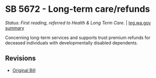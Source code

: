 # SB 5672 - Long-term care/refunds
*Status: First reading, referred to Health & Long Term Care.* | [leg.wa.gov summary](https://app.leg.wa.gov/billsummary?BillNumber=5672&Year=2021)

Concerning long-term services and supports trust premium refunds for deceased individuals with developmentally disabled dependents.

## Revisions
* [Original Bill](1/)